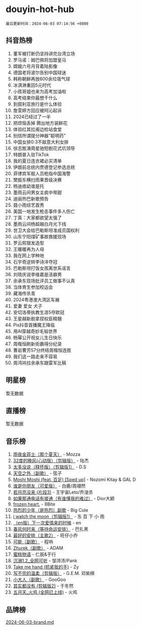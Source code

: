 # douyin-hot-hub

`最后更新时间：2024-06-03 07:14:56 +0800`

## 抖音热榜

1. 董军被打断仍坚持讲完台湾立场
1. 罗马诺：姆巴佩将加盟皇马
1. 嫦娥六号月背着陆影像
1. 德国老将波尔告别中国球迷
1. 韩称朝鲜再放600余垃圾气球
1. 冰淇淋重回5元时代
1. 小孩哥姐也来为高考加油啦
1. 高考结束你最想干什么
1. 到叙利亚旅行是什么体验
1. 詹雯婷方回应被阿沁起诉
1. 2024已经过了一半
1. 把烦恼丢掉 腾出地方装鲜花
1. 体验红其拉甫边检站食堂
1. 别信所谓提分神器“聪明药”
1. 中国女排0:3不敌意大利女排
1. 徐志胜演周星驰短剧花式坑领导
1. 特朗普入驻TikTok
1. 我的夏日连衣裙必买清单
1. 伊朗前总统内贾德登记参选总统
1. 菲律宾军舰人员枪指中国海警
1. 樊振东横扫雨果晋级决赛
1. 杨迪痞幼谁是托
1. 墨雨云间男女主疯中带甜
1. 迪丽热巴新歌预告
1. 聂小雨综艺首秀
1. 美国一地发生枪击事件多人伤亡
1. 丁真：大家都欲望太强了
1. 墨雨云间杨超越白月光下线
1. 世卫大会给巴勒斯坦准成员国权利
1. 山东宁阳煤矿事故救援现场
1. 罗云熙银发造型
1. 王暖暖再为人母
1. 我在网上学种地
1. 石宇奇逆转李诗沣夺冠
1. 巴勒斯坦打饭女孩离世系谣言
1. 刘晓庆说李维嘉是洁癖男
1. 余承东现场批评员工做事不认真
1. 当体育生参加校运会
1. 藏海传杀青
1. 2024粤港澳大湾区车展
1. 爱妻 爱女 犬子
1. 安切洛蒂执教生涯5夺欧冠
1. 王星越新剧拿捏权臣精髓
1. Pis抖音首播魔王降临
1. 用AI穿越奇妙毛毡世界
1. 杨幂公开祝女儿生日快乐
1. 周楷恒刷新街霸得分纪录
1. 曹岩曹芳57分终结周楷恒连胜
1. 我们这一路走来不容易
1. 周鸿祎拉余承东跟雷军比稿

## 明星榜

暂无数据

## 直播榜

暂无数据

## 音乐榜

1. [雨夜金菲士（那个夏天）](https://sf3-cdn-tos.douyinstatic.com/obj/tos-cn-ve-2774/osPmPLDWQBBE2Z6bftCgYwkFaF4pEYEneXaZQs) - Mozza
1. [32度的晚风(心动版）（剪辑版）](https://sf5-hl-cdn-tos.douyinstatic.com/obj/tos-cn-ve-2774/owNyabsyWdzUulxhoJfK8IBXgp0UMQAHpvGh2B) - 陆杰
1. [太多没说（释怀版）（剪辑版1）](https://sf3-cdn-tos.douyinstatic.com/obj/tos-cn-ve-2774/oEbKIiDC0BA8CJOQHYA6aeCVYeHgckHdntZSDj) - D.S
1. [天空之外（副歌）](https://sf5-hl-cdn-tos.douyinstatic.com/obj/tos-cn-ve-2774/oAYn0BTp8jS8iSyZSHMUWAikyvAWI1c7aiJTr) - 弦子
1. [Moshi Moshi (feat. 百足) [Sped up]](https://sf5-hl-cdn-tos.douyinstatic.com/obj/tos-cn-ve-2774/ocCPFQcXJLeroaIdQLIGAoeeYM3OAUYGDguHXz) - Nozomi Kitay & GAL D
1. [谁是你朋友（可爱版）](https://sf5-hl-cdn-tos.douyinstatic.com/obj/tos-cn-ve-2774/owKjggBwGZexYCjVAIeEFURf1LJTjMDaK6AzKN) - 白鹿/周翊然
1. [若月亮没来 (片段3)](https://sf27-cdn-tos.douyinstatic.com/obj/tos-cn-ve-2774/okfyEUsGW1B1ovJi5JiN9IjvAT2lMwA054GoEB) - 王宇宙Leto/乔浚丞
1. [如果那通电话有接通（有谁懂我的难过）](https://sf6-cdn-tos.douyinstatic.com/obj/tos-cn-ve-2774/ocJeJKhUhAJG8EYZiEFfGFAPkD3beMQ5mwDv1e) - Dior大颖
1. [frozen heart.](https://sf5-hl-cdn-tos.douyinstatic.com/obj/tos-cn-ve-2774/oIIWJfyjIACZA9zQMtnJ6hQQhFC4vhCupoRBsO) - 8Bite
1. [热烈的少年（是热烈）副歌](https://sf5-hl-cdn-tos.douyinstatic.com/obj/tos-cn-ve-2774/owVNI0CLDAUMtSz6TEYvfFBFL4UDFFhLfgK8fa) - Big Cole
1. [i watch the moon（剪辑版1）](https://sf27-cdn-tos.douyinstatic.com/obj/tos-cn-ve-2774/o0I9mSChzHZANMJIEBfkCQzzg6N5WAcVtqft9P) - 东 百 下 小 雨
1. [（en版）下一次爱情来的时候](https://sf6-cdn-tos.douyinstatic.com/obj/tos-cn-ve-2774/owZIscFWHUMFAbrAisiax4ioKVNAKH9jYvbBk) - en
1. [春风何时来（等待命运安排）](https://sf3-cdn-tos.douyinstatic.com/obj/tos-cn-ve-2774/oICBNbD3gelMfB4WgiD1KI2jQtXZE2FgHLwtsl) - 巴扎黑
1. [最好的安排（主歌2）](https://sf5-hl-cdn-tos.douyinstatic.com/obj/tos-cn-ve-2774/oMMZX1DuHpMwgoDztBmZswgQnbCeeANZxBHkFY) - 旺仔小乔
1. [可能（副歌）](https://sf3-cdn-tos.douyinstatic.com/obj/tos-cn-ve-2774/cde1731888894259b333569393c2fb51) - 程响
1. [Zhurek（副歌）](https://sf5-hl-cdn-tos.douyinstatic.com/obj/tos-cn-ve-2774/ooQm8FBZQDlf0btEYgVpCcSCQfrdJGBEKZYBGS) - ADAM
1. [蜜桃物语](https://sf5-hl-cdn-tos.douyinstatic.com/obj/tos-cn-ve-2774/oIhOSCZtIACtYU4XQkngiW9kCBfVD1Fz9IYeqL) - 仁辰&于行
1. [沉溺1.2_全网可听](https://sf5-hl-cdn-tos.douyinstatic.com/obj/tos-cn-ve-2774/ok2QoiBqsWAX9McZmWiI9gAB0EzwD4Xj6yfmtH) - 邹沛沛/Pank
1. [Take me hand (抓紧我的手)](https://sf3-cdn-tos.douyinstatic.com/obj/tos-cn-ve-2774/os8GB2fDQQmJZTmtomg0gHX5fBACiEgcFgEKYg) - Zy
1. [写不完的温柔（剪辑版）](https://sf5-hl-cdn-tos.douyinstatic.com/obj/tos-cn-ve-2774/oYBzzZQJ233GfwkemJJffAIWgeIYrjZfWhHTcG) - G.E.M. 邓紫棋
1. [小大人（副歌）](https://sf3-cdn-tos.douyinstatic.com/obj/tos-cn-ve-2774/oIhaDwehWhLFsVIG7QIICLLazDNGJAGg5geeb4) - GooGoo
1. [其实都没有 (剪辑版2)](https://sf5-hl-cdn-tos.douyinstatic.com/obj/tos-cn-ve-2774/oEBNQenHZtBhxYjGgUDQk0BCHTigQafgFlbQ7k) - 于冬然
1. [五月天_火鸡 (全网已上线)](https://sf5-hl-cdn-tos.douyinstatic.com/obj/tos-cn-ve-2774/oEtOMSQZstjlJ4nfBEgeqN29IbWjkmDBrFtF2C) - 火鸡

## 品牌榜

[2024-06-03-brand.md](2024-06-03-brand.md)
